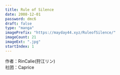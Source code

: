```yaml
---
title: Rule of Silence
date: 2008-12-01
password: dmc6
draft: false
type: "manga"
imagePrefix: "https://mayday44.xyz/RuleofSilence/"  
imageCount: 21
imageExt: ".jpg" 
startIndex: 1
---
```

作者：RinCalie(狩江リン)  
社团：Caprice  